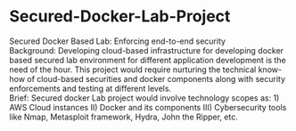 # Secured-Docker-Lab-Project
Secured Docker Based Lab: Enforcing end-to-end security
<br>
Background: Developing cloud-based infrastructure for developing docker based secured lab environment for different application development is the need of the hour. This project would require nurturing the technical know-how of cloud-based securities and docker components along with security enforcements and testing at different levels.
<br>
Brief: Secured docker Lab project would involve technology scopes as: 1) AWS Cloud instances II) Docker and its components III) Cybersecurity tools like Nmap, Metasploit framework, Hydra, John the Ripper, etc.
